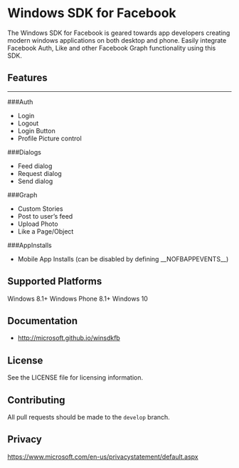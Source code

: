 # **Windows SDK for Facebook**

The Windows SDK for Facebook is geared towards app developers creating modern windows applications on both desktop and phone. Easily integrate Facebook Auth, Like and other Facebook Graph functionality using this SDK.


## **Features**


----------


###Auth

 - Login
 - Logout
 - Login Button
 - Profile Picture control

###Dialogs
  - Feed dialog
  - Request dialog
  - Send dialog

###Graph
  - Custom Stories
  - Post to user’s feed
  - Upload Photo
  - Like a Page/Object

###AppInstalls
 - Mobile App Installs (can be disabled by defining \_\_NOFBAPPEVENTS__)


## **Supported Platforms**

Windows 8.1+
Windows Phone 8.1+
Windows 10

## **Documentation**

  - http://microsoft.github.io/winsdkfb

## **License**
See the LICENSE file for licensing information.

## **Contributing**

All pull requests should be made to the `develop` branch.

## Privacy

https://www.microsoft.com/en-us/privacystatement/default.aspx
